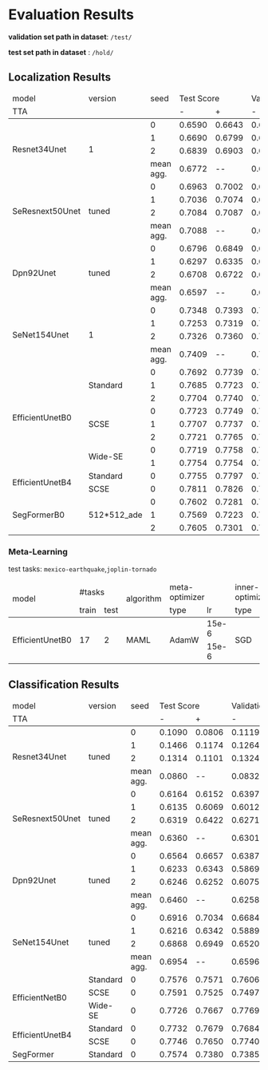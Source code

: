 # Evaluation Results

**validation set path in dataset**: `/test/`

**test set path in dataset** : `/hold/`

## Localization Results

<table>
<thead>
    <tr>
        <td>model</td>
        <td>version</td>
        <td>seed</td>
        <td colspan="2">Test Score</td>
        <td colspan="2">Validation Score</td>
    </tr>
    <tr>
        <td colspan="3"> TTA </td>
        <td> - </td>
        <td> + </td>
        <td> - </td>
        <td> + </td>
    </tr>
</thead>
<tbody>
    <tr>
        <td rowspan="4">Resnet34Unet</td>
        <td rowspan="4">1</td>
        <td>0</td>
        <td>0.6590</td>
        <td>0.6643</td>
        <td>0.6542</td>
        <td>0.6590</td>
    </tr>
    <tr>
        <td>1</td>
        <td>0.6690</td>
        <td>0.6799</td>
        <td>0.6664</td>
        <td>0.6768</td>
    </tr>
    <tr>
        <td>2</td>
        <td>0.6839</td>
        <td>0.6903</td>
        <td>0.6812</td>
        <td>0.6858</td>
    </tr>
    <tr>
        <td> mean agg.</td>
        <td>0.6772</td>
        <td>--</td>
        <td>0.6720</td>
        <td>--</td>
    </tr>
    <tr>
        <td rowspan="4">SeResnext50Unet</td>
        <td rowspan="4">tuned</td>
        <td>0</td>
        <td>0.6963</td>
        <td>0.7002</td>
        <td>0.6957</td>
        <td>0.6967</td>
    </tr>
    <tr>
        <td>1</td>
        <td>0.7036</td>
        <td>0.7074</td>
        <td>0.6916</td>
        <td>0.6971</td>
    </tr>
    <tr>
        <td>2</td>
        <td>0.7084</td>
        <td>0.7087</td>
        <td>0.6981</td>
        <td>0.7027</td>
    </tr>
    <tr>
        <td>mean agg.</td>
        <td>0.7088</td>
        <td>--</td>
        <td>0.6998</td>
        <td>--</td>
    </tr>
    <tr>
        <td rowspan="4">Dpn92Unet</td>
        <td rowspan="4">tuned</td>
        <td>0</td>
        <td>0.6796</td>
        <td>0.6849</td>
        <td>0.6776</td>
        <td>0.6830</td>
    </tr>
     <tr>
        <td>1</td>
        <td>0.6297</td>
        <td>0.6335</td>
        <td>0.6335</td>
        <td>0.6322</td>
    </tr>
    <tr>
        <td>2</td>
        <td>0.6708</td>
        <td>0.6722</td>
        <td>0.6662</td>
        <td>0.6714</td>
    </tr>
    <tr>
        <td>mean agg.</td>
        <td>0.6597</td>
        <td>--</td>
        <td>0.6637</td>
        <td>--</td>
    </tr>
    <tr>
        <td rowspan="4">SeNet154Unet</td>
        <td rowspan="4">1</td>
        <td>0</td>
        <td>0.7348</td>
        <td>0.7393</td>
        <td>0.7261</td>
        <td>0.7302</td>
    </tr>
    <tr>
        <td>1</td>
        <td>0.7253</td>
        <td>0.7319</td>
        <td>0.7100</td>
        <td>0.7163</td>
    </tr>
    <tr>
        <td>2</td>
        <td>0.7326</td>
        <td>0.7360</td>
        <td>0.7217</td>
        <td>0.7252</td>
    </tr>
    <tr>
        <td>mean agg.</td>
        <td>0.7409</td>
        <td>--</td>
        <td>0.7264</td>
        <td>--</td>
    </tr>
    <tr>
        <td rowspan="8">EfficientUnetB0</td>
        <td rowspan="3">Standard</td>
        <td>0</td>
        <td>0.7692</td>
        <td>0.7739</td>
        <td>0.7634</td>
        <td>0.7666</td>
    </tr>
    <tr>
        <td>1</td>
        <td>0.7685</td>
        <td>0.7723</td>
        <td>0.7638</td>
        <td>0.7662</td>
    </tr>
    <tr>
        <td>2</td>
        <td>0.7704</td>
        <td>0.7740</td>
        <td>0.7625</td>
        <td>0.7666</td>
    </tr>
    <tr>
        <td rowspan="3">SCSE</td>
        <td>0</td>
        <td>0.7723</td>
        <td>0.7749</td>
        <td>0.7644</td>
        <td>0.7674</td>
    </tr>
    <tr>
        <td>1</td>
        <td>0.7707</td>
        <td>0.7737</td>
        <td>0.7628</td>
        <td>0.7682</td>
    </tr>
    <tr>
        <td>2</td>
        <td>0.7721</td>
        <td>0.7765</td>
        <td>0.7647</td>
        <td>0.7711</td>
    </tr>
    <tr>
        <td rowspan="2">Wide-SE</td>
        <td>0</td>
        <td>0.7719</td>
        <td>0.7758</td>
        <td>0.7662</td>
        <td>0.7700</td>
    </tr>
    <tr>
        <td>1</td>
        <td>0.7754</td>
        <td>0.7754</td>
        <td>0.7664</td>
        <td>0.7682</td>
    </tr>
    <tr>
        <td rowspan="2">EfficientUnetB4</td>
        <td>Standard</td>
        <td>0</td>
        <td>0.7755</td>
        <td>0.7797</td>
        <td>0.7702</td>
        <td>0.7724</td>
    </tr>
    <tr>
        <td>SCSE</td>
        <td>0</td>
        <td>0.7811</td>
        <td>0.7826</td>
        <td>0.7718</td>
        <td>0.7743</td>
    </tr>
    <tr>
        <td rowspan="3">SegFormerB0</td>
        <td rowspan="3">512*512_ade</td>
        <td>0</td>
        <td>0.7602</td>
        <td>0.7281</td>
        <td>0.7543</td>
        <td>0.7214</td>
    </tr>
    <tr>
        <td>1</td>
        <td>0.7569</td>
        <td>0.7223</td>
        <td>0.7533</td>
        <td>0.7189</td>
    </tr>
    <tr>
        <td>2</td>
        <td>0.7605</td>
        <td>0.7301</td>
        <td>0.7545</td>
        <td>0.7250</td>
    </tr>
</tbody>
</table>

### Meta-Learning

test tasks: `mexico-earthquake`,`joplin-tornado`

<table>
    <thead>
        <tr>
            <td rowspan="2">model</td>
            <td colspan="2">#tasks</td>
            <td rowspan="2">algorithm</td>
            <td colspan="2">meta-optimizer</td>
            <td colspan="2">inner-optimizer</td>
            <td colspan="2">shots</td>
            <td rowspan="2">localization score</td>
        </tr>
        <tr>
            <td>train</td>
            <td>test</td>
            <td>type</td>
            <td>lr</td>
            <td>type</td>
            <td>lr</td>
            <td>support</td>
            <td>query</td>
        </tr>
    </thead>
    <tbody>
        <tr>
            <td rowspan="2">EfficientUnetB0</td>
            <td rowspan="2">17</td>
            <td rowspan="2">2</td>
            <td rowspan="2">MAML</td>
            <td rowspan="2">AdamW</td>
            <td>15e-6</td>
            <td rowspan="2">SGD</td>
            <td>1e-4</td>
            <td>1</td>
            <td>2</td>
            <td>0.5372</td>
        </tr>
        <tr>
            <td>15e-6</td>
            <td>1e-3</td>
            <td>5</td>
            <td>10</td>
            <td>0.4351</td>
        </tr>
    </tbody>
</table>

## Classification Results

<table>
<thead>
    <tr>
        <td>model</td>
        <td>version</td>
        <td>seed</td>
        <td colspan="2">Test Score</td>
        <td colspan="2">Validation Score</td>
    </tr>
    <tr>
        <td colspan="3"> TTA </td>
        <td> - </td>
        <td> + </td>
        <td> - </td>
        <td> + </td>
    </tr>
</thead>
<tbody>
    <tr>
        <td rowspan="4">Resnet34Unet</td>
        <td rowspan="4">tuned</td>
        <td>0</td>
        <td>0.1090</td>
        <td>0.0806</td>
        <td>0.1119</td>
        <td>0.0831</td>
    </tr>
    <tr>
        <td>1</td>
        <td>0.1466</td>
        <td>0.1174</td>
        <td>0.1264</td>
        <td>0.0997</td>
    </tr>
    <tr>
        <td>2</td>
        <td>0.1314</td>
        <td>0.1101</td>
        <td>0.1324</td>
        <td>0.1082</td>
    </tr>
    <tr>
        <td> mean agg.</td>
        <td>0.0860</td>
        <td>--</td>
        <td>0.0832</td>
        <td>--</td>
    </tr>
    <tr>
        <td rowspan="4">SeResnext50Unet</td>
        <td rowspan="4">tuned</td>
        <td>0</td>
        <td>0.6164</td>
        <td>0.6152</td>
        <td>0.6397</td>
        <td>0.6347</td>
    </tr>
    <tr>
        <td>1</td>
        <td>0.6135</td>
        <td>0.6069</td>
        <td>0.6012</td>
        <td>0.5991</td>
    </tr>
    <tr>
        <td>2</td>
        <td>0.6319</td>
        <td>0.6422</td>
        <td>0.6271</td>
        <td>0.6361</td>
    </tr>
    <tr>
        <td>mean agg.</td>
        <td>0.6360</td>
        <td>--</td>
        <td>0.6301</td>
        <td>--</td>
    </tr>
    <tr>
        <td rowspan="4">Dpn92Unet</td>
        <td rowspan="4">tuned</td>
        <td>0</td>
        <td>0.6564</td>
        <td>0.6657</td>
        <td>0.6387</td>
        <td>0.6441</td>
    </tr>
     <tr>
        <td>1</td>
        <td>0.6233</td>
        <td>0.6343</td>
        <td>0.5869</td>
        <td>0.5813</td>
    </tr>
    <tr>
        <td>2</td>
        <td>0.6246</td>
        <td>0.6252</td>
        <td>0.6075</td>
        <td>0.6138</td>
    </tr>
    <tr>
        <td>mean agg.</td>
        <td>0.6460</td>
        <td>--</td>
        <td>0.6258</td>
        <td>--</td>
    </tr>
    <tr>
        <td rowspan="4">SeNet154Unet</td>
        <td rowspan="4">tuned</td>
        <td>0</td>
        <td>0.6916</td>
        <td>0.7034</td>
        <td>0.6684</td>
        <td>0.6722</td>
    </tr>
     <tr>
        <td>1</td>
        <td>0.6216</td>
        <td>0.6342</td>
        <td>0.5889</td>
        <td>0.6123</td>
    </tr>
    <tr>
        <td>2</td>
        <td>0.6868</td>
        <td>0.6949</td>
        <td>0.6520</td>
        <td>0.6479</td>
    </tr>
    <tr>
        <td>mean agg.</td>
        <td>0.6954</td>
        <td>--</td>
        <td>0.6596</td>
        <td>--</td>
    </tr>
    <tr>
        <td rowspan="3">EfficientNetB0</td>
        <td>Standard</td>
        <td>0</td>
        <td>0.7576</td>
        <td>0.7571</td>
        <td>0.7606</td>
        <td>0.7505</td>
    </tr>
    <tr>
        <td>SCSE</td>
        <td>0</td>
        <td>0.7591</td>
        <td>0.7525</td>
        <td>0.7497</td>
        <td>0.7399</td>
    </tr>
    <tr>
        <td>Wide-SE</td>
        <td>0</td>
        <td>0.7726</td>
        <td>0.7667</td>
        <td>0.7769</td>
        <td>0.7737</td>
    </tr>
    <tr>
        <td rowspan="2">EfficientUnetB4</td>
        <td>Standard</td>
        <td>0</td>
        <td>0.7732</td>
        <td>0.7679</td>
        <td>0.7684</td>
        <td>0.7589</td>
    </tr>
    <tr>
        <td>SCSE</td>
        <td>0</td>
        <td>0.7746</td>
        <td>0.7650</td>
        <td>0.7740</td>
        <td>0.7635</td>
    </tr>
    <tr>
        <td>SegFormer</td>
        <td>Standard</td>
        <td>0</td>
        <td>0.7574</td>
        <td>0.7380</td>
        <td>0.7385</td>
        <td>0.6993</td>
    </tr>
</tbody>
</table>


